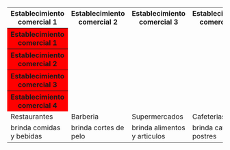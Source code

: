 <table>
<tr>
<th>Establecimiento comercial 1</th>
<th>Establecimiento comercial 2</th>
<th>Establecimiento comercial 3</th> 
<th>Establecimiento comercial 4</th> 
</tr>
<th style="background-color: red">Establecimiento comercial 1</th>
<tr>
<th style="background-color: red">Establecimiento comercial 2</th>
<tr>
<th style="background-color: red">Establecimiento comercial 3</th>
<tr>
<th style="background-color: red">Establecimiento comercial 4</th>
<tr>
<td>Restaurantes</td>
<td>Barberia</td>
<td>Supermercados</td>    
<td>Cafeterias</td>
</tr>
<td>brinda comidas y bebidas</td>
<td>brinda cortes de pelo</td>
<td>brinda alimentos y articulos</td>    
<td>brinda cafe y postres</td>
</tr>
</table>
